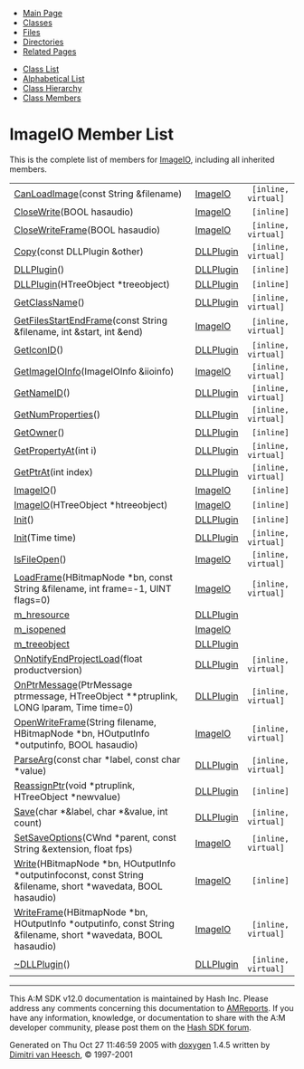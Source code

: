 <div class="tabs">

- [Main Page](index.md)
- <span id="current">[Classes](annotated.md)</span>
- [Files](files.md)
- [Directories](dirs.md)
- [Related Pages](pages.md)

</div>

<div class="tabs">

- [Class List](annotated.md)
- [Alphabetical List](classes.md)
- [Class Hierarchy](hierarchy.md)
- [Class Members](functions.md)

</div>

# ImageIO Member List

This is the complete list of members for <a href="classImageIO.md" class="el">ImageIO</a>, including all inherited members.

|  |  |  |
|----|----|----|
| <a href="classImageIO.md#17f56a001b2653f1861b5630142b9bdb" class="el">CanLoadImage</a>(const String &filename) | <a href="classImageIO.md" class="el">ImageIO</a> | ` [inline, virtual]` |
| <a href="classImageIO.md#6f27a575293bfb79e39aeecea8961d66" class="el">CloseWrite</a>(BOOL hasaudio) | <a href="classImageIO.md" class="el">ImageIO</a> | ` [inline]` |
| <a href="classImageIO.md#3df7f33bf39d59d95b3c326e163fb34c" class="el">CloseWriteFrame</a>(BOOL hasaudio) | <a href="classImageIO.md" class="el">ImageIO</a> | ` [inline, virtual]` |
| <a href="classDLLPlugin.md#15cf01877da7e4c74c262bd2f93db934" class="el">Copy</a>(const DLLPlugin &other) | <a href="classDLLPlugin.md" class="el">DLLPlugin</a> | ` [inline, virtual]` |
| <a href="classDLLPlugin.md#c4c3b643593ffd04799c247889aeeaa5" class="el">DLLPlugin</a>() | <a href="classDLLPlugin.md" class="el">DLLPlugin</a> | ` [inline]` |
| <a href="classDLLPlugin.md#f0e90a77fb25e2cad7dc99af718caa0a" class="el">DLLPlugin</a>(HTreeObject \*treeobject) | <a href="classDLLPlugin.md" class="el">DLLPlugin</a> | ` [inline]` |
| <a href="classDLLPlugin.md#faa943acf7066d63ea9ac4e11ff85d67" class="el">GetClassName</a>() | <a href="classDLLPlugin.md" class="el">DLLPlugin</a> | ` [inline, virtual]` |
| <a href="classImageIO.md#55156800eca572758197fd7700077f8d" class="el">GetFilesStartEndFrame</a>(const String &filename, int &start, int &end) | <a href="classImageIO.md" class="el">ImageIO</a> | ` [inline, virtual]` |
| <a href="classDLLPlugin.md#6e2cb2131a42b53ee9686db143d92532" class="el">GetIconID</a>() | <a href="classDLLPlugin.md" class="el">DLLPlugin</a> | ` [inline, virtual]` |
| <a href="classImageIO.md#651da01e2e4561e9f8a3b1e084f56c2f" class="el">GetImageIOInfo</a>(ImageIOInfo &iioinfo) | <a href="classImageIO.md" class="el">ImageIO</a> | ` [inline, virtual]` |
| <a href="classDLLPlugin.md#53f5bbacfebc29c12c9900ce8ca09827" class="el">GetNameID</a>() | <a href="classDLLPlugin.md" class="el">DLLPlugin</a> | ` [inline, virtual]` |
| <a href="classDLLPlugin.md#68cef93ef1d645582bbfe362c654eedd" class="el">GetNumProperties</a>() | <a href="classDLLPlugin.md" class="el">DLLPlugin</a> | ` [inline, virtual]` |
| <a href="classDLLPlugin.md#3ba36241b4d77d9ed655a45db06da58f" class="el">GetOwner</a>() | <a href="classDLLPlugin.md" class="el">DLLPlugin</a> | ` [inline]` |
| <a href="classDLLPlugin.md#bb221cb3dea0d7da15bab04f12e0af7a" class="el">GetPropertyAt</a>(int i) | <a href="classDLLPlugin.md" class="el">DLLPlugin</a> | ` [inline, virtual]` |
| <a href="classDLLPlugin.md#0bb0af24d1de05b3362b600b7aca58a7" class="el">GetPtrAt</a>(int index) | <a href="classDLLPlugin.md" class="el">DLLPlugin</a> | ` [inline, virtual]` |
| <a href="classImageIO.md#d1a0dccc92d93340c703e4165437b3aa" class="el">ImageIO</a>() | <a href="classImageIO.md" class="el">ImageIO</a> | ` [inline]` |
| <a href="classImageIO.md#cc318a80070b22d3f1c1d4b84658d602" class="el">ImageIO</a>(HTreeObject \*htreeobject) | <a href="classImageIO.md" class="el">ImageIO</a> | ` [inline]` |
| <a href="classDLLPlugin.md#99712cfce3529b5479ca47ea92742879" class="el">Init</a>() | <a href="classDLLPlugin.md" class="el">DLLPlugin</a> | ` [inline]` |
| <a href="classDLLPlugin.md#d95600d5402a0637aac3c6741ad7c0cb" class="el">Init</a>(Time time) | <a href="classDLLPlugin.md" class="el">DLLPlugin</a> | ` [inline, virtual]` |
| <a href="classImageIO.md#b5e02f4aac715fe7eeed4d85e199127d" class="el">IsFileOpen</a>() | <a href="classImageIO.md" class="el">ImageIO</a> | ` [inline, virtual]` |
| <a href="classImageIO.md#bd81ab01c395d2e7451921c3c69eb7dd" class="el">LoadFrame</a>(HBitmapNode \*bn, const String &filename, int frame=-1, UINT flags=0) | <a href="classImageIO.md" class="el">ImageIO</a> | ` [inline, virtual]` |
| <a href="classDLLPlugin.md#636e970e82fa4a8dbbf22b759c78b235" class="el">m_hresource</a> | <a href="classDLLPlugin.md" class="el">DLLPlugin</a> |  |
| <a href="classImageIO.md#5ff383d974993eb3eb84eb891dcaca18" class="el">m_isopened</a> | <a href="classImageIO.md" class="el">ImageIO</a> |  |
| <a href="classDLLPlugin.md#60eb10b42a32155c20e29b186a75fd14" class="el">m_treeobject</a> | <a href="classDLLPlugin.md" class="el">DLLPlugin</a> |  |
| <a href="classDLLPlugin.md#57d3749c1756078f9ed1b4f3942141f7" class="el">OnNotifyEndProjectLoad</a>(float productversion) | <a href="classDLLPlugin.md" class="el">DLLPlugin</a> | ` [inline, virtual]` |
| <a href="classDLLPlugin.md#a4ccb53d5129585318973cb0c14b7a4f" class="el">OnPtrMessage</a>(PtrMessage ptrmessage, HTreeObject \*\*ptruplink, LONG lparam, Time time=0) | <a href="classDLLPlugin.md" class="el">DLLPlugin</a> | ` [inline, virtual]` |
| <a href="classImageIO.md#564e67564668f9f9eef3ec34dd73120d" class="el">OpenWriteFrame</a>(String filename, HBitmapNode \*bn, HOutputInfo \*outputinfo, BOOL hasaudio) | <a href="classImageIO.md" class="el">ImageIO</a> | ` [inline, virtual]` |
| <a href="classDLLPlugin.md#a9daf3263af811a5aef6fda8f5533075" class="el">ParseArg</a>(const char \*label, const char \*value) | <a href="classDLLPlugin.md" class="el">DLLPlugin</a> | ` [inline, virtual]` |
| <a href="classDLLPlugin.md#4b29014666e184078e964ff750bdbdb2" class="el">ReassignPtr</a>(void \*ptruplink, HTreeObject \*newvalue) | <a href="classDLLPlugin.md" class="el">DLLPlugin</a> | ` [inline]` |
| <a href="classDLLPlugin.md#1d8d03ad8d186f5d578439342a6f9b41" class="el">Save</a>(char \*&label, char \*&value, int count) | <a href="classDLLPlugin.md" class="el">DLLPlugin</a> | ` [inline, virtual]` |
| <a href="classImageIO.md#c3cb38eb00c293dd5ea6727fdd14a47d" class="el">SetSaveOptions</a>(CWnd \*parent, const String &extension, float fps) | <a href="classImageIO.md" class="el">ImageIO</a> | ` [inline, virtual]` |
| <a href="classImageIO.md#a0f84a5f45adce795e9e709f52b6d5cc" class="el">Write</a>(HBitmapNode \*bn, HOutputInfo \*outputinfoconst, const String &filename, short \*wavedata, BOOL hasaudio) | <a href="classImageIO.md" class="el">ImageIO</a> | ` [inline]` |
| <a href="classImageIO.md#1a5e64211835e97b625450f3b94ab38f" class="el">WriteFrame</a>(HBitmapNode \*bn, HOutputInfo \*outputinfo, const String &filename, short \*wavedata, BOOL hasaudio) | <a href="classImageIO.md" class="el">ImageIO</a> | ` [inline, virtual]` |
| <a href="classDLLPlugin.md#c5d1960463d887d6a763c22f2adbcc34" class="el">~DLLPlugin</a>() | <a href="classDLLPlugin.md" class="el">DLLPlugin</a> | ` [inline, virtual]` |

------------------------------------------------------------------------

<span class="small">This A:M SDK v12.0 documentation is maintained by Hash Inc. Please address any comments concerning this documentation to [AMReports](http://www.hash.com/reports). If you have any information, knowledge, or documentation to share with the A:M developer community, please post them on the [Hash SDK forum](http://www.hash.com/forums/index.php?showforum=11).</span>

Generated on Thu Oct 27 11:46:59 2005 with [<span class="image placeholder" original-image-src="doxygen.png" original-image-title="" height="45" width="100" align="middle" border="0">doxygen</span>](http://www.doxygen.org/index.html) 1.4.5 written by [Dimitri van Heesch](mailto:dimitri@stack.nl), © 1997-2001
